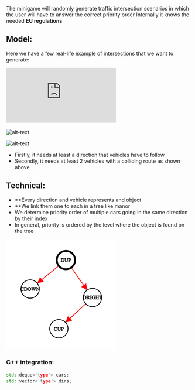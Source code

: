 The minigame will randomly generate traffic intersection scenarios in which the user will have to answer the correct priority order
Internally it knows the needed **EU regulations**
## Model:

Here we have a few real-life example of intersections that we want to generate:

![alt-text](https://www.politiarutiera.ro/forum/attachment.php?attachmentid=980&d=1483193419)

![alt-text](https://s3.eu-central-1.amazonaws.com/soferonline.public/img/questions/1438011222.jpg)

![alt-text](https://4.bp.blogspot.com/-N0_z_i-gKxE/UFLcqiRHwEI/AAAAAAAAAxg/2FzDXaw9H2s/s1600/pri3.jpg)


- Firstly, it needs at least a direction that vehicles have to follow
- Secondly, it needs at least 2 vehicles with a colliding route as shown above

## Technical:

 - **Every direction and vehicle represents and object
 - **We link them one to each in a tree like manor
 - We determine priority order of multiple cars going in the same direction by their index
 - In general, priority is ordered by the level where the object is found on the tree
 
![alt text](_assets/graph.png)

### C++ integration:
```c++
std::deque<'type'> cars;
std::vector<'type'> dirs;
```
